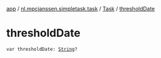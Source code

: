 [app](../../index.md) / [nl.mpcjanssen.simpletask.task](../index.md) / [Task](index.md) / [thresholdDate](.)

# thresholdDate

`var thresholdDate: `[`String`](https://kotlinlang.org/api/latest/jvm/stdlib/kotlin/-string/index.html)`?`